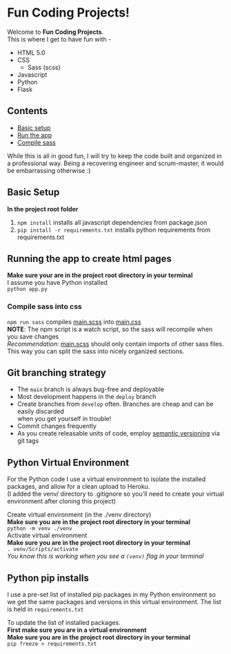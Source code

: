 # Fun Coding Projects!
Welcome to **Fun Coding Projects**.</br>
This is where I get to have fun with -
- HTML 5.0
- CSS
  - Sass (scss)
- Javascript
- Python
- Flask

## Contents
- [Basic setup](#basic-setup)
- [Run the app](#run-the-app)
- [Compile sass](#compile-sass)

While this is all in good fun, I will try to keep the code built and organized
in a professional way. Being a recovering engineer and scrum-master, it would
be embarrassing otherwise :)

<a id="basic-setup">

## Basic Setup
**In the project root folder**
1. ```npm install``` installs all javascript dependencies from package.json </br>
2. ```pip install -r requirements.txt``` installs python requirements from requirements.txt

<a id="run-the-app">

## Running the app to create html pages
**Make sure your are in the project root directory in your terminal**</br>
I assume you have Python installed </br>
```python app.py```

<a id="compile-sass">

### Compile sass into css
```npm run sass``` compiles [main.scss](./sass/main.scss) into [main.css](./static/style/compiled.css/main.css)</br>
**NOTE**: The npm script is a watch script, so the sass will recompile when you save changes</br>
*Recommendation*: [main.scss](./sass/main.scss) should only contain imports of other sass files.
This way you can split the sass into nicely organized sections.

## Git branching strategy
- The ```main``` branch is always bug-free and deployable</br>
- Most development happens in the ```deploy``` branch</br>
- Create branches from ```develop``` often. Branches are cheap and can be easily discarded</br>
    when you get yourself in trouble!</br>
- Commit changes frequently</br>
- As you create releasable units of code, employ [semantic versioning](https://semver.org/) via git tags</br>

## Python Virtual Environment
For the Python code I use a virtual environment to isolate the installed packages,
and allow for a clean upload to Heroku.</br>
(I added the venv/ directory to .gitignore so you'll need to create your virtual environment
after cloning this project)</br>

Create virtual environment (in the ./venv directory)</br>
**Make sure you are in the project root directory in your terminal**</br>
```python -m venv ./venv```</br>
Activate virtual environment</br>
**Make sure you are in the project root directory in your terminal**</br>
```. venv/Scripts/activate```</br>
*You know this is working when you see a ```(venv)``` flag in your terminal*

## Python pip installs
I use a pre-set list of installed pip packages in my Python environment so we 
get the same packages and versions in this virtual environment.
The list is held in ```requirements.txt```

To update the list of installed packages.</br>
**First make sure you are in a virtual environment**</br>
**Make sure you are in the project root directory in your terminal**</br>
```pip freeze > requirements.txt```

